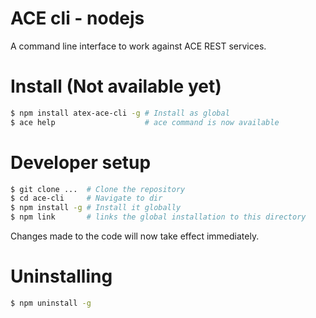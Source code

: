 # ACE cli - nodejs

A command line interface to work against ACE REST services.

# Install (Not available yet)

```bash
$ npm install atex-ace-cli -g # Install as global
$ ace help                    # ace command is now available
```

# Developer setup

```bash
$ git clone ...  # Clone the repository
$ cd ace-cli     # Navigate to dir
$ npm install -g # Install it globally
$ npm link       # links the global installation to this directory
```

Changes made to the code will now take effect immediately.

# Uninstalling

```bash
$ npm uninstall -g
```
